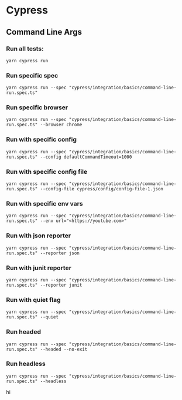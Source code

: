 # Cypress
## Command Line Args
### Run all tests:
`yarn cypress run`
### Run specific spec
`yarn cypress run --spec "cypress/integration/basics/command-line-run.spec.ts"`
### Run specific browser
`yarn cypress run --spec "cypress/integration/basics/command-line-run.spec.ts" --browser chrome`
### Run with specific config
`yarn cypress run --spec "cypress/integration/basics/command-line-run.spec.ts" --config defaultCommandTimeout=1000`
### Run with specific config file
`yarn cypress run --spec "cypress/integration/basics/command-line-run.spec.ts" --config-file cypress/config/config-file-1.json`
### Run with specific env vars
`yarn cypress run --spec "cypress/integration/basics/command-line-run.spec.ts" --env url="<https://youtube.com>"`
### Run with json reporter
`yarn cypress run --spec "cypress/integration/basics/command-line-run.spec.ts" --reporter json`
### Run with junit reporter
`yarn cypress run --spec "cypress/integration/basics/command-line-run.spec.ts" --reporter junit`
### Run with quiet flag
`yarn cypress run --spec "cypress/integration/basics/command-line-run.spec.ts" --quiet`
### Run headed
`yarn cypress run --spec "cypress/integration/basics/command-line-run.spec.ts" --headed --no-exit`
### Run headless
`yarn cypress run --spec "cypress/integration/basics/command-line-run.spec.ts" --headless`

hi